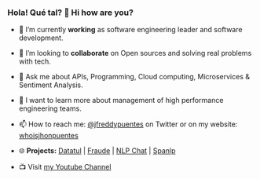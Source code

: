 ### Hola! Qué tal? 👋 Hi how are you?

<!--
**jfreddypuentes/jfreddypuentes** is a ✨ _special_ ✨ repository because its `README.md` (this file) appears on your GitHub profile.

Here are some ideas to get you started:

- 🔭 I’m currently working on ...
- 🌱 I’m currently learning ...
- 👯 I’m looking to collaborate on ...
- 🤔 I’m looking for help with ...
- 💬 Ask me about ...
- 📫 How to reach me: ...
- 😄 Pronouns: ...
- ⚡ Fun fact: ...
-->

- 🔭 I’m currently **working** as software engineering leader and software development.
- 👯 I’m looking to **collaborate** on Open sources and solving real problems with tech.
- 💬 Ask me about APIs, Programming, Cloud computing, Microservices & Sentiment Analysis.
- 🤔 I want to learn more about management of high performance engineering teams. 
- 📫 How to reach me: [@jfreddypuentes](https://twitter.com/jfreddypuentes) on Twitter or on my website: [whoisjhonpuentes](https://whoisjhonpuentes.web.app/)

- 🌐  **Projects:** [Datatul](http://www.datatul.com) | [Fraude](http://fraude-720ad.firebaseapp.com) | [NLP Chat](https://nlpchat.web.app/) | [Spanlp](https://pypi.org/project/spanlp/)


- 📺 Visit [my Youtube Channel](https://www.youtube.com/channel/UCeQ2LduKNIZ7k3ndXvffuDw)
